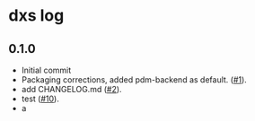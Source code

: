 # dxs log

## 0.1.0

* Initial commit
* Packaging corrections, added pdm-backend as default. ([#1](https://github.com/Daxexs/dxs/issues/1)).
* add CHANGELOG.md ([#2](https://github.com/Daxexs/dxs/issues/2)).
*  test ([#10](https://github.com/Daxexs/dxs/issues/10)).
*  a